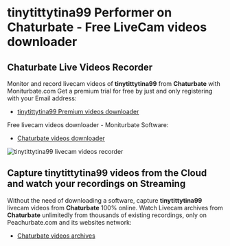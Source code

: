# tinytittytina99 Performer on Chaturbate - Free LiveCam videos downloader

## Chaturbate Live Videos Recorder

Monitor and record livecam videos of **tinytittytina99** from **Chaturbate** with Moniturbate.com
Get a premium trial for free by just and only registering with your Email address:
* [tinytittytina99 Premium videos downloader](https://moniturbate.com/request-demo-licence-key.html)

Free livecam videos downloader - Moniturbate Software:
* [Chaturbate videos downloader](https://moniturbate.com/moniturbate-download-software.html)

![tinytittytina99 livecam videos recorder](https://peachurnet.com/templates/moniturbate-software.png)


## Capture tinytittytina99 videos from the Cloud and watch your recordings on Streaming

Without the need of downloading a software, capture **tinytittytina99** livecam videos from **Chaturbate** 100% online.
Watch Livecam archives from **Chaturbate** unlimitedly from thousands of existing recordings, only on Peachurbate.com and its websites network:
* [Chaturbate videos archives](https://peachurnet.com/)